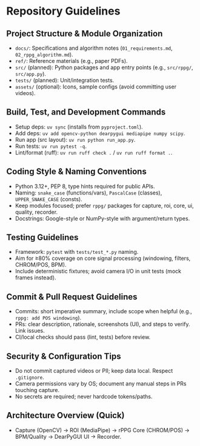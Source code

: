 # Repository Guidelines

## Project Structure & Module Organization
- `docs/`: Specifications and algorithm notes (`01_requirements.md`, `02_rppg_algorithm.md`).
- `ref/`: Reference materials (e.g., paper PDFs).
- `src/` (planned): Python packages and app entry points (e.g., `src/rppg/`, `src/app.py`).
- `tests/` (planned): Unit/integration tests.
- `assets/` (optional): Icons, sample configs (avoid committing user videos).

## Build, Test, and Development Commands
- Setup deps: `uv sync` (installs from `pyproject.toml`).
- Add deps: `uv add opencv-python dearpygui mediapipe numpy scipy`.
- Run app (src layout): `uv run python run_app.py`.
- Run tests: `uv run pytest -q`.
- Lint/format (ruff): `uv run ruff check .` / `uv run ruff format .`.

## Coding Style & Naming Conventions
- Python 3.12+, PEP 8, type hints required for public APIs.
- Naming: `snake_case` (functions/vars), `PascalCase` (classes), `UPPER_SNAKE_CASE` (consts).
- Keep modules focused; prefer `rppg/` packages for capture, roi, core, ui, quality, recorder.
- Docstrings: Google-style or NumPy-style with argument/return types.

## Testing Guidelines
- Framework: `pytest` with `tests/test_*.py` naming.
- Aim for ≥80% coverage on core signal processing (windowing, filters, CHROM/POS, BPM).
- Include deterministic fixtures; avoid camera I/O in unit tests (mock frames instead).

## Commit & Pull Request Guidelines
- Commits: short imperative summary, include scope when helpful (e.g., `rppg: add POS windowing`).
- PRs: clear description, rationale, screenshots (UI), and steps to verify. Link issues.
- CI/local checks should pass (lint, tests) before review.

## Security & Configuration Tips
- Do not commit captured videos or PII; keep data local. Respect `.gitignore`.
- Camera permissions vary by OS; document any manual steps in PRs touching capture.
- No secrets are required; never hardcode tokens/paths.

## Architecture Overview (Quick)
- Capture (OpenCV) → ROI (MediaPipe) → rPPG Core (CHROM/POS) → BPM/Quality → DearPyGUI UI → Recorder.
